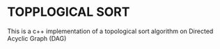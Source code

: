 # TOPPLOGICAL SORT 
This is a c++ implementation of a topological sort algorithm on Directed Acyclic Graph (DAG)
